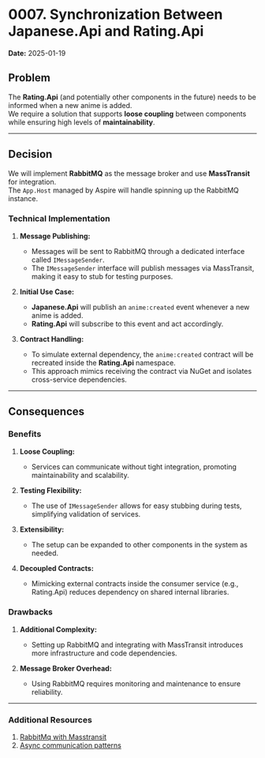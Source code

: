 # 0007. Synchronization Between Japanese.Api and Rating.Api

**Date:** 2025-01-19

## Problem

The **Rating.Api** (and potentially other components in the future) needs to be informed when a new anime is added. </br>
We require a solution that supports **loose coupling** between components while ensuring high levels of **maintainability**. </br>

---

## Decision

We will implement **RabbitMQ** as the message broker and use **MassTransit** for integration. </br>
The `App.Host` managed by Aspire will handle spinning up the RabbitMQ instance. </br>

### Technical Implementation

1. **Message Publishing:** </br>
    - Messages will be sent to RabbitMQ through a dedicated interface called `IMessageSender`. </br>
    - The `IMessageSender` interface will publish messages via MassTransit, making it easy to stub for testing purposes. </br>

2. **Initial Use Case:** </br>
    - **Japanese.Api** will publish an `anime:created` event whenever a new anime is added. </br>
    - **Rating.Api** will subscribe to this event and act accordingly. </br>

3. **Contract Handling:** </br>
    - To simulate external dependency, the `anime:created` contract will be recreated inside the **Rating.Api** namespace. </br>
    - This approach mimics receiving the contract via NuGet and isolates cross-service dependencies. </br>

---

## Consequences

### Benefits

1. **Loose Coupling:** </br>
    - Services can communicate without tight integration, promoting maintainability and scalability. </br>

2. **Testing Flexibility:** </br>
    - The use of `IMessageSender` allows for easy stubbing during tests, simplifying validation of services. </br>

3. **Extensibility:** </br>
    - The setup can be expanded to other components in the system as needed. </br>

4. **Decoupled Contracts:** </br>
    - Mimicking external contracts inside the consumer service (e.g., Rating.Api) reduces dependency on shared internal libraries. </br>

### Drawbacks

1. **Additional Complexity:** </br>
    - Setting up RabbitMQ and integrating with MassTransit introduces more infrastructure and code dependencies. </br>

2. **Message Broker Overhead:** </br>
    - Using RabbitMQ requires monitoring and maintenance to ensure reliability. </br>

---

### Additional Resources

1. [RabbitMq with Masstransit](https://youtu.be/NIi0DrUM1J0?si=mnP9oIFizLxT0-9R) </br>
2. [Async communication patterns](https://youtu.be/XdpNXGqny9c?si=DbBOxb-iXikvhlpY) </br> 
